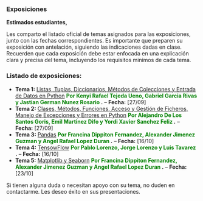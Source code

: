 ### Exposiciones

**Estimados estudiantes,**

Les comparto el listado oficial de temas asignados para las exposiciones, junto con las fechas correspondientes. Es importante que preparen su exposición con antelación, siguiendo las indicaciones dadas en clase. Recuerden que cada exposición debe estar enfocada en una explicación clara y precisa del tema, incluyendo los requisitos minimos de cada tema.

### Listado de exposiciones:

- **Tema 1:** [Listas, Tuplas, Diccionarios, Métodos de Colecciones y Entrada de Datos en Python](Lista-tupla-diccionario.md) **<span style="color:green"> Por Kenyi Rafael Tejeda Ueno, Gabriel Garcia Rivas y Jastian German Nunez Rosario </span>.** – **Fecha:** [27/09]
- **Tema 2:** [Clases, Métodos, Funciones, Acceso y Gestión de Ficheros, Manejo de Excepciones y Errores en Python](Funciones-metodos-ficheros-excepciones.md) **<span style="color:green"> Por Alejandro De Los Santos Goris, Emil Martinez Difo y Yordi Xavier Sanchez Feliz </span>.** – **Fecha:** [27/09]
- **Tema 3:** [Pandas](pandas-numpy-df.md) **<span style="color:green"> Por Francina Dippiton Fernandez, Alexander Jimenez Guzman y Angel Rafael Lopez Duran </span>.** – **Fecha:** [16/10]
- **Tema 4:** [TensowFlow](tensowflow-regresion.md) **<span style="color:green"> Por Pablo Lorenzo, Jorge Lorenzo y Luis Tavarez </span>.** – **Fecha:** [16/10]
- **Tema 5:** [Matplotlib y Seaborn](matplotlib-seaborn.md) **<span style="color:green"> Por Francina Dippiton Fernandez, Alexander Jimenez Guzman y Angel Rafael Lopez Duran </span>.** – **Fecha:** [23/10]

Si tienen alguna duda o necesitan apoyo con su tema, no duden en contactarme. Les deseo éxito en sus presentaciones.
